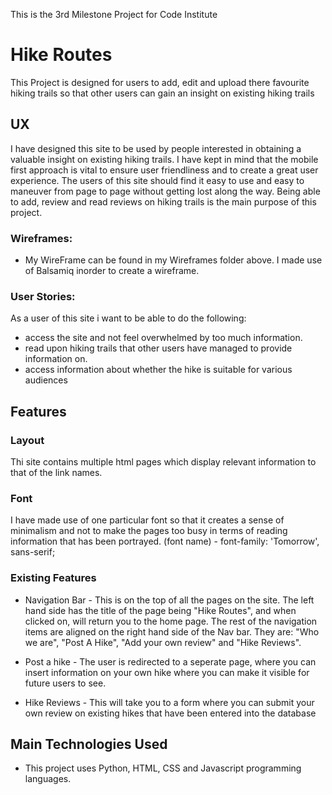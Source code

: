 This is the 3rd Milestone Project for Code Institute

# Hike Routes

This Project is designed for users to add, edit and upload there favourite hiking trails so that other users can gain an insight on existing hiking trails

## UX

I have designed this site to be used by people interested in obtaining a valuable insight on existing hiking trails. I have kept in mind that the mobile first approach is vital to ensure user friendliness and to create a great user experience. The users of this site should find it easy to use and easy to maneuver from page to page without getting lost along the way. Being able to add, review and read reviews on hiking trails is the main purpose of this project.

### Wireframes: 
* My WireFrame can be found in my Wireframes folder above. I made use of Balsamiq inorder to create a wireframe.

### User Stories:
As a user of this site i want to be able to do the following:
* access the site and not feel overwhelmed by too much information.
* read upon hiking trails that other users have managed to provide information on.
* access information about whether the hike is suitable for various audiences

## Features

### Layout
Thi site contains multiple html pages which display relevant information to that of the link names.

### Font
I have made use of one particular font so that it creates a sense of minimalism and not to make the pages too busy in terms of reading information that has been portrayed. (font name) - font-family: 'Tomorrow', sans-serif;


### Existing Features
* Navigation Bar - This is on the top of all the pages on the site. The left hand side has the title of the page being "Hike Routes", and when clicked on, will return you to the home page. The rest of the navigation items are aligned on the right hand side of the Nav bar.   They are: "Who we are", "Post A Hike", "Add your own review" and "Hike Reviews". 


* Post a hike - The user is redirected to a seperate page, where you can insert information on your own hike where you can make it visible for future users to see.

* Hike Reviews - This will take you to a form where you can submit your own review on existing hikes that have been entered into the database

## Main Technologies Used

* This project uses Python, HTML, CSS and Javascript programming languages. 

